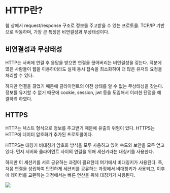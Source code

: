 # HTTP란?

웹 상에서 request/response 구조로 정보를 주고받을 수 있는 프로토콜. TCP/IP 기반으로 작동하며, 가장 큰 특징은 비연결성과 무상태성이다.

## 비연결성과 무상태성

HTTP는 서버에 연결 후 응답을 받으면 연결을 끊어버리는 비연결성을 갖는다. 덕분에 많은 사람들이 웹을 이용하더라도 실제 동시 접속을 최소화하여 더 많은 유저의 요청을 처리할 수 있다.

하지만 연결을 끊었기 때문에 클라이언트의 이전 상태를 알 수 없는 무상태성을 갖는다. 정보를 유지할 수 없기 때문에 cookie, session, jwt 등을 도입해서 이러한 단점을 해결하려 하였다.

## HTTPS

HTTP는 텍스트 형식으로 정보를 주고받기 때문에 유출의 위험이 있다. HTTPS는 HTTP에 데이터 암호화가 추가된 프로토콜이다.

HTTPS는 대칭키 비대칭키 암호화 방식을 모두 사용하고 있어 속도와 보안을 모두 얻고 있다. 먼저 서버와 클라이언트 사이의 연결을 위해 세션키라는 대칭키를 사용한다.

하지만 이 세션키를 서로 공유하는 과정이 필요한데 여기에서 비대칭키가 사용된다. 즉, 처음 연결을 성립하여 안전하게 세션키를 공유하는 과정에서 비대칭키가 사용되고, 이후에 데이터를 교환하는 과정에서는 빠른 연산을 위해 대칭키가 사용된다.

<img src="https://img1.daumcdn.net/thumb/R1280x0/?scode=mtistory2&fname=https%3A%2F%2Fblog.kakaocdn.net%2Fdn%2FcCodLU%2FbtrqRZnoOFq%2Fe6kFHjADoVby70466Jkq51%2Fimg.png">